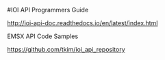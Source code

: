 #IOI API Programmers Guide

http://ioi-api-doc.readthedocs.io/en/latest/index.html

EMSX API Code Samples

https://github.com/tkim/ioi_api_repository

